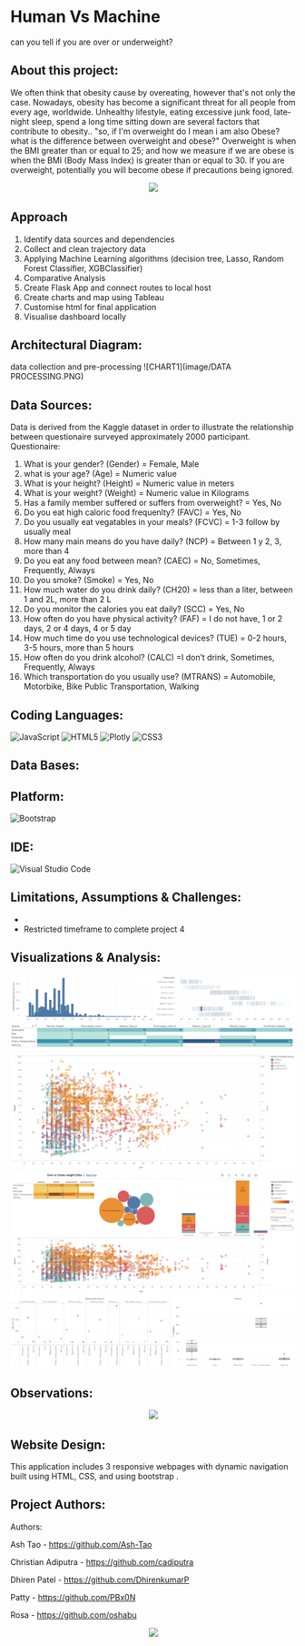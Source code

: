 # Human Vs Machine
can you tell if you are over or underweight?

## About this project:
We often think that obesity cause by overeating, however that's not only the case. Nowadays, obesity has become a significant threat for all people from every age, worldwide. Unhealthy lifestyle, eating excessive junk food, late-night sleep, spend a long time sitting down are several factors that contribute to obesity.. "so, if I'm overweight do I mean i am also Obese? what is the difference between overweight and obese?"
Overweight is when the BMI greater than or equal to 25; and how we measure if we are obese is when the BMI (Body Mass Index) is greater than or equal to 30. If you are overweight, potentially you will become obese if precautions being ignored. 

<div id="header" align="center">
  <img src="https://media.giphy.com/media/3o6MbkSg5gfrwB33XO/giphy.gif" width="500"/>
</div>

 
## Approach
1. Identify data sources and dependencies
2. Collect and clean trajectory data
3. Applying Machine Learning algorithms (decision tree, Lasso, Random Forest Classifier, XGBClassifier)
4. Comparative Analysis
5. Create Flask App and connect routes to local host
6. Create charts and map using Tableau
7. Customise html for final application
8. Visualise dashboard locally

## **Architectural Diagram:**
data collection and pre-processing
![CHART1](image/DATA PROCESSING.PNG)

## **Data Sources:**
Data is derived from the Kaggle dataset in order to illustrate the relationship between questionaire surveyed approximately 2000 participant. 
Questionaire: 
1. What is your gender? (Gender) = Female, Male						
2. what is your age? (Age) = Numeric value						
3. What is your height? (Height) = Numeric value in meters						
4. What is your weight? (Weight) = Numeric value in Kilograms						
5. Has a family member suffered or suffers from overweight? = Yes, No						
6. Do you eat high caloric food frequenlty? (FAVC) = Yes, No						
7. Do you usually eat vegatables in your meals? (FCVC) = 1-3 follow by usually meal						
8. How many main means do you have daily? (NCP) = Between 1 y 2, 3, more than 4						
9. Do you eat any food between mean? (CAEC) = No, Sometimes, Frequently, Always						
10. Do you smoke? (Smoke) = Yes, No						
11. How much water do you drink daily? (CH20) = less than a liter, between 1 and 2L, more than 2 L						
12. Do you monitor the calories you eat daily? (SCC) = Yes, No						
13. How often do you have physical activity? (FAF) = I do not have, 1 or 2 days, 2 or 4 days, 4 or 5 day						
14. How much time do you use technological devices? (TUE) = 0-2 hours, 3-5 hours, more than 5 hours						
15. How often do you drink alcohol? (CALC) =I don’t drink, Sometimes, Frequently, Always						
16. Which transportation do you usually use? (MTRANS) = Automobile, Motorbike, Bike Public Transportation, Walking						


## **Coding Languages:**
![JavaScript](https://img.shields.io/badge/javascript-%23323330.svg?style=for-the-badge&logo=javascript&logoColor=%23F7DF1E)
![HTML5](https://img.shields.io/badge/html5-%23E34F26.svg?style=for-the-badge&logo=html5&logoColor=white)
![Plotly](https://img.shields.io/badge/Plotly-%233F4F75.svg?style=for-the-badge&logo=plotly&logoColor=white)
![CSS3](https://img.shields.io/badge/css3-%231572B6.svg?style=for-the-badge&logo=css3&logoColor=white)

## **Data Bases:**


## **Platform:**
![Bootstrap](https://img.shields.io/badge/bootstrap-%23563D7C.svg?style=for-the-badge&logo=bootstrap&logoColor=white)

## **IDE:**
![Visual Studio Code](https://img.shields.io/badge/Visual_Studio_Code-0078D4?style=for-the-badge&logo=visual%20studio%20code&logoColor=white)

## **Limitations, Assumptions & Challenges:**
- 
- Restricted timeframe to complete project 4

## **Visualizations & Analysis:**
![CHART1](image/tableau3.png)
![CHART2](image/tableau4.png)
![CHART1](image/tableau1.png)
![CHART2](image/tableau2.png)
![CHART2](image/tableau5.png)
## **Observations:**
<div id="header" align="center">
  <img src="https://media.giphy.com/media/3ohzdJ7FOY1sct67WU/giphy.gif" width="300"/>
</div>

## **Website Design:**
This application includes 3 responsive webpages with dynamic navigation built using HTML, CSS, and using bootstrap .

## **Project Authors:**
Authors:

Ash Tao - https://github.com/Ash-Tao

Christian Adiputra - https://github.com/cadiputra

Dhiren Patel - https://github.com/DhirenkumarP

Patty - https://github.com/PBx0N

Rosa - https://github.com/oshabu

<div id="header" align="center">
  <img src="https://media.giphy.com/media/u2pmTWUi0MXjyrMaVj/giphy.gif" width="100"/>
</div>



